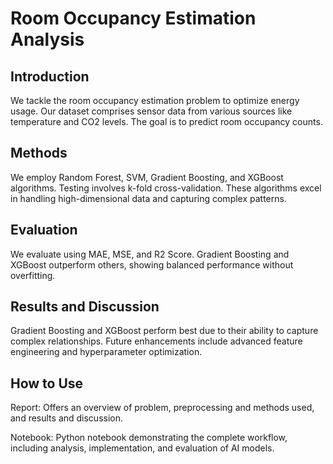 # Room Occupancy Estimation Analysis
## Introduction
We tackle the room occupancy estimation problem to optimize energy usage. Our dataset comprises sensor data from various sources like temperature and CO2 levels. The goal is to predict room occupancy counts.

## Methods
We employ Random Forest, SVM, Gradient Boosting, and XGBoost algorithms. Testing involves k-fold cross-validation. These algorithms excel in handling high-dimensional data and capturing complex patterns.

## Evaluation
We evaluate using MAE, MSE, and R2 Score. Gradient Boosting and XGBoost outperform others, showing balanced performance without overfitting.

## Results and Discussion
Gradient Boosting and XGBoost perform best due to their ability to capture complex relationships. Future enhancements include advanced feature engineering and hyperparameter optimization.

## How to Use
Report: Offers an overview of problem, preprocessing and methods used, and results and discussion.

Notebook: Python notebook demonstrating the complete workflow, including analysis, implementation, and evaluation of AI models.
